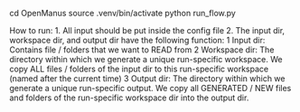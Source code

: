 cd OpenManus
source .venv/bin/activate
python run_flow.py


How to run:
    1. All input should be put inside the config file
    2. The input dir, workspace dir, and output dir have the following function:
        1 Input dir:
            Contains file / folders that we want to READ from
        2 Workspace dir:
            The directory within which we generate a unique run-specific workspace.
            We copy ALL files / folders of the input dir to this run-specific workspace (named after the current time)
        3 Output dir:
            The directory within which we generate a unique run-specific output.
            We copy all GENERATED / NEW files and folders of the run-specific workspace dir into the output dir. 